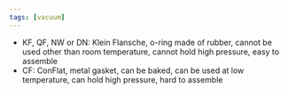```yaml
---
tags: [vacuum]
---
```


- KF, QF, NW or DN: Klein Flansche, o-ring made of rubber, cannot be used other 
  than room temperature, cannot hold high pressure, easy to assemble
- CF: ConFlat, metal gasket, can be baked, can be used at low temperature, can 
  hold high pressure, hard to assemble

